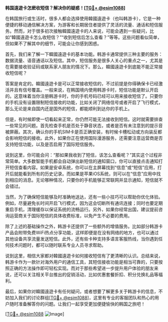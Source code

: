 **韩国遠遊卡怎麽收短信？解决你的疑惑！[[TG💪+ @esim1088](https://t.me/s/esim1088)]**

在韩国旅行或生活时，很多人都会选择使用韓國遠遊卡（也叫韩游卡），它是一种便捷的移动通信解决方案，为游客和长期居住者提供了灵活的流量、通话和短信服务。然而，对于很多初次接触韓國遠遊卡的人来说，可能会遇到一些疑问，比如“韓國遠遊卡怎么收短信？”“收到短信后怎么查看？”等等。这些问题看似简单，但如果不了解其中的细节，可能会让你感到困惑。

首先，我们来了解一下韓國遠遊卡的基本功能。韩游卡通常提供三种主要的服务：数据流量、语音通话以及短信。其中，短信服务是很多人关心的重点之一，尤其是在需要接收验证码或联系家人朋友的情况下。那么，韓國遠遊卡到底能不能正常接收短信呢？

答案是肯定的。韓國遠遊卡是可以正常接收短信的，不过前提是你得确保卡已经激活并且有信号覆盖。一般来说，在韩国境内使用韩游卡时，短信功能是默认开启的。这意味着当你注册韩游卡时，你的手机号码已经可以用来接收短信了。只要你的手机没有设置限制短信接收的功能，比如关闭了网络信号或者开启了飞行模式，那么无论是来自国内还是国外的短信，都能顺利到达你的手机上。

但是，有时候即使一切看起来正常，你仍然可能无法接收到短信。这时就需要排查一些常见的问题。首先检查手机是否处于静音状态，或者是否有未注意到的提示音被屏蔽。其次，确认你的手机SIM卡是否正确安装，有时候卡槽松动或方向装反都会影响短信的接收。此外，如果你正在使用国际漫游服务，还需要注意运营商是否支持短信功能，以及是否启用了国际短信服务。

说到这里，你可能会问：“那如果我收到了短信，该怎么查看呢？”其实这个过程非常简单。大多数智能手机都会自动弹出新短信的通知窗口，你可以直接点击通知打开短信查看内容。如果是安卓系统，你可以在主屏幕找到“信息”或“短信”应用，打开后就能看到所有的历史记录。而如果是苹果iOS系统，则可以在“信息”应用中找到相应的消息。无论哪种情况，只要你的手机能够正常联网并显示通知，短信就不会错过。

当然，为了确保短信能够及时准确地送达，还有一些小技巧可以帮助你优化体验。例如，尽量避免长时间开启飞行模式，因为这会切断所有通讯连接；同时也要定期重启手机，清理缓存以保证系统的流畅运行。另外，如果你经常出国，建议提前咨询运营商关于国际短信的具体收费标准，以免产生不必要的费用。

除了上述的基础操作之外，韩游卡还提供了一些额外的增值服务。比如部分韩游卡产品会附带免费WiFi热点分享功能，这样即便是在没有网络的地方，也可以通过其他设备共享流量发送短信。此外，还有些卡种支持多语言客服热线，当你遇到任何技术问题时，都可以随时联系专业人员寻求帮助。

说到这里，相信大家都对韓國遠遊卡如何接收短信有了更清晰的认识。总结来说，韩游卡作为一款针对海外用户的通信工具，其短信接收功能是相当可靠的，只要按照正确的方法操作即可轻松实现。而对于那些希望进一步提升用户体验的朋友来说，还可以关注相关平台推出的促销活动，比如优惠套餐折扣、积分兑换礼品等福利。

最后，如果你对韓國遠遊卡有任何疑问，或者想要了解更多关于韩游卡的信息，不妨加入我们的讨论群组[[TG💪+ @esim1088](https://t.me/s/esim1088)]，这里有专业的客服团队和热心的用户随时准备解答你的问题。让我们一起享受更加便捷愉快的韩国之旅吧！

[[TG💪+ @esim1088](https://t.me/s/esim1088) ![Image](https://i.postimg.cc/4NQfJmqS/Snipaste-2025-05-13-00-14-12.png)]